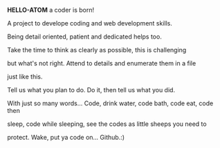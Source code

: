 **HELLO-ATOM** a coder is born!

A project to develope coding and web development skills.  

Being detail oriented, patient and dedicated helps too.

Take the time to think as clearly as possible, this is challenging

but what's not right.  Attend to details and enumerate them in a file 

just like this.


Tell us what you plan to do.  Do it, then tell us what you did.  

With just so many words... Code, drink water, code bath, code eat, code then

sleep, code while sleeping, see the codes as little sheeps you need to 

protect.  Wake, put ya code on... Github.:)
